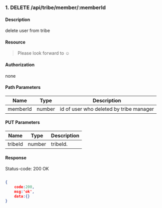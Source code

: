 ### 1. DELETE /api/tribe/member/:memberId

#### Description
delete user from tribe
#### Resource
 > Please look forward to ☺

#### Authorization
none

#### Path Parameters
|Name|Type|Description| 
|----|---|---|
| memberId |number| id of user who deleted by tribe manager| 

#### PUT Parameters
|Name|Type|Description| 
|----|---|---|
| tribeId |number| tribeId.|

#### Response
Status-code: 200 OK

```json

{   
    code:200,
    msg:'ok',
    data:{}
}
```
 